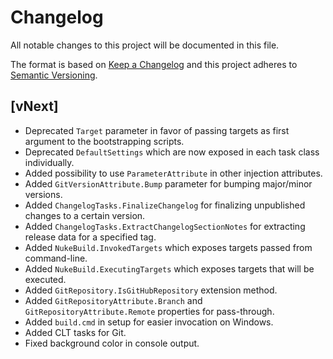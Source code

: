 # Changelog
All notable changes to this project will be documented in this file.

The format is based on [Keep a Changelog](http://keepachangelog.com/en/1.0.0/)
and this project adheres to [Semantic Versioning](http://semver.org/spec/v2.0.0.html).

## [vNext]
- Deprecated `Target` parameter in favor of passing targets as first argument to the bootstrapping scripts.
- Deprecated `DefaultSettings` which are now exposed in each task class individually.
- Added possibility to use `ParameterAttribute` in other injection attributes.
- Added `GitVersionAttribute.Bump` parameter for bumping major/minor versions.
- Added `ChangelogTasks.FinalizeChangelog` for finalizing unpublished changes to a certain version.
- Added `ChangelogTasks.ExtractChangelogSectionNotes` for extracting release data for a specified tag.
- Added `NukeBuild.InvokedTargets` which exposes targets passed from command-line.
- Added `NukeBuild.ExecutingTargets` which exposes targets that will be executed.
- Added `GitRepository.IsGitHubRepository` extension method.
- Added `GitRepositoryAttribute.Branch` and `GitRepositoryAttribute.Remote` properties for pass-through.
- Added `build.cmd` in setup for easier invocation on Windows.
- Added CLT tasks for Git.
- Fixed background color in console output.
